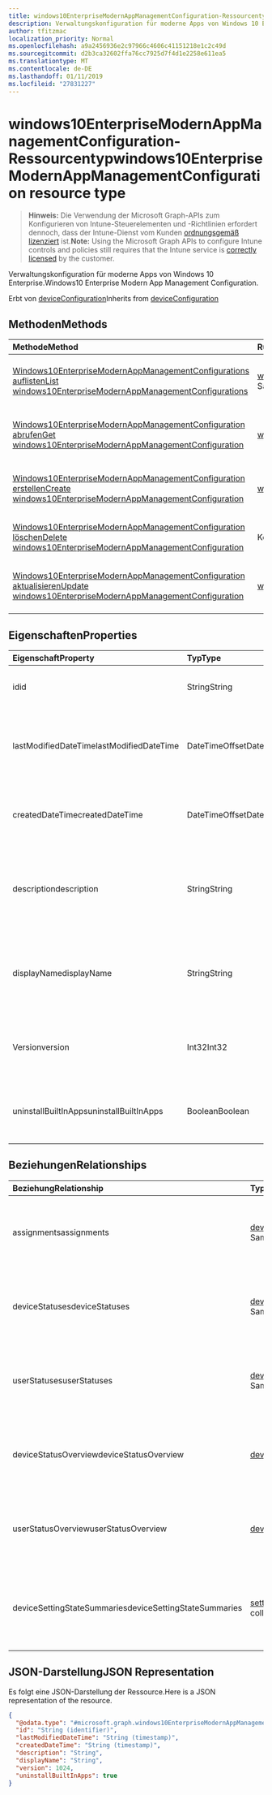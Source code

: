```yaml
---
title: windows10EnterpriseModernAppManagementConfiguration-Ressourcentyp
description: Verwaltungskonfiguration für moderne Apps von Windows 10 Enterprise.
author: tfitzmac
localization_priority: Normal
ms.openlocfilehash: a9a2456936e2c97966c4606c41151218e1c2c49d
ms.sourcegitcommit: d2b3ca32602ffa76cc7925d7f4d1e2258e611ea5
ms.translationtype: MT
ms.contentlocale: de-DE
ms.lasthandoff: 01/11/2019
ms.locfileid: "27831227"
---
```

# <a name="windows10enterprisemodernappmanagementconfiguration-resource-type"></a><span data-ttu-id="b4b39-103">windows10EnterpriseModernAppManagementConfiguration-Ressourcentyp</span><span class="sxs-lookup"><span data-stu-id="b4b39-103">windows10EnterpriseModernAppManagementConfiguration resource type</span></span>

> <span data-ttu-id="b4b39-104">**Hinweis:** Die Verwendung der Microsoft Graph-APIs zum Konfigurieren von Intune-Steuerelementen und -Richtlinien erfordert dennoch, dass der Intune-Dienst vom Kunden [ordnungsgemäß lizenziert](https://go.microsoft.com/fwlink/?linkid=839381) ist.</span><span class="sxs-lookup"><span data-stu-id="b4b39-104">**Note:** Using the Microsoft Graph APIs to configure Intune controls and policies still requires that the Intune service is [correctly licensed](https://go.microsoft.com/fwlink/?linkid=839381) by the customer.</span></span>

<span data-ttu-id="b4b39-105">Verwaltungskonfiguration für moderne Apps von Windows 10 Enterprise.</span><span class="sxs-lookup"><span data-stu-id="b4b39-105">Windows10 Enterprise Modern App Management Configuration.</span></span>

<span data-ttu-id="b4b39-106">Erbt von [deviceConfiguration](../resources/intune-deviceconfig-deviceconfiguration.md)</span><span class="sxs-lookup"><span data-stu-id="b4b39-106">Inherits from [deviceConfiguration](../resources/intune-deviceconfig-deviceconfiguration.md)</span></span>

## <a name="methods"></a><span data-ttu-id="b4b39-107">Methoden</span><span class="sxs-lookup"><span data-stu-id="b4b39-107">Methods</span></span>
|<span data-ttu-id="b4b39-108">Methode</span><span class="sxs-lookup"><span data-stu-id="b4b39-108">Method</span></span>|<span data-ttu-id="b4b39-109">Rückgabetyp</span><span class="sxs-lookup"><span data-stu-id="b4b39-109">Return Type</span></span>|<span data-ttu-id="b4b39-110">Beschreibung</span><span class="sxs-lookup"><span data-stu-id="b4b39-110">Description</span></span>|
|:---|:---|:---|
|[<span data-ttu-id="b4b39-111">Windows10EnterpriseModernAppManagementConfigurations auflisten</span><span class="sxs-lookup"><span data-stu-id="b4b39-111">List windows10EnterpriseModernAppManagementConfigurations</span></span>](../api/intune-deviceconfig-windows10enterprisemodernappmanagementconfiguration-list.md)|<span data-ttu-id="b4b39-112">[windows10EnterpriseModernAppManagementConfiguration](../resources/intune-deviceconfig-windows10enterprisemodernappmanagementconfiguration.md)-Sammlung</span><span class="sxs-lookup"><span data-stu-id="b4b39-112">[windows10EnterpriseModernAppManagementConfiguration](../resources/intune-deviceconfig-windows10enterprisemodernappmanagementconfiguration.md) collection</span></span>|<span data-ttu-id="b4b39-113">Auflisten von Eigenschaften und Beziehungen der [windows10EnterpriseModernAppManagementConfiguration](../resources/intune-deviceconfig-windows10enterprisemodernappmanagementconfiguration.md)-Objekte.</span><span class="sxs-lookup"><span data-stu-id="b4b39-113">List properties and relationships of the [windows10EnterpriseModernAppManagementConfiguration](../resources/intune-deviceconfig-windows10enterprisemodernappmanagementconfiguration.md) objects.</span></span>|
|[<span data-ttu-id="b4b39-114">Windows10EnterpriseModernAppManagementConfiguration abrufen</span><span class="sxs-lookup"><span data-stu-id="b4b39-114">Get windows10EnterpriseModernAppManagementConfiguration</span></span>](../api/intune-deviceconfig-windows10enterprisemodernappmanagementconfiguration-get.md)|[<span data-ttu-id="b4b39-115">windows10EnterpriseModernAppManagementConfiguration</span><span class="sxs-lookup"><span data-stu-id="b4b39-115">windows10EnterpriseModernAppManagementConfiguration</span></span>](../resources/intune-deviceconfig-windows10enterprisemodernappmanagementconfiguration.md)|<span data-ttu-id="b4b39-116">Lesen von Eigenschaften und Beziehungen des [windows10EnterpriseModernAppManagementConfiguration](../resources/intune-deviceconfig-windows10enterprisemodernappmanagementconfiguration.md)-Objekts.</span><span class="sxs-lookup"><span data-stu-id="b4b39-116">Read properties and relationships of the [windows10EnterpriseModernAppManagementConfiguration](../resources/intune-deviceconfig-windows10enterprisemodernappmanagementconfiguration.md) object.</span></span>|
|[<span data-ttu-id="b4b39-117">Windows10EnterpriseModernAppManagementConfiguration erstellen</span><span class="sxs-lookup"><span data-stu-id="b4b39-117">Create windows10EnterpriseModernAppManagementConfiguration</span></span>](../api/intune-deviceconfig-windows10enterprisemodernappmanagementconfiguration-create.md)|[<span data-ttu-id="b4b39-118">windows10EnterpriseModernAppManagementConfiguration</span><span class="sxs-lookup"><span data-stu-id="b4b39-118">windows10EnterpriseModernAppManagementConfiguration</span></span>](../resources/intune-deviceconfig-windows10enterprisemodernappmanagementconfiguration.md)|<span data-ttu-id="b4b39-119">Erstellen eines neuen [windows10EnterpriseModernAppManagementConfiguration](../resources/intune-deviceconfig-windows10enterprisemodernappmanagementconfiguration.md)-Objekts.</span><span class="sxs-lookup"><span data-stu-id="b4b39-119">Create a new [windows10EnterpriseModernAppManagementConfiguration](../resources/intune-deviceconfig-windows10enterprisemodernappmanagementconfiguration.md) object.</span></span>|
|[<span data-ttu-id="b4b39-120">Windows10EnterpriseModernAppManagementConfiguration löschen</span><span class="sxs-lookup"><span data-stu-id="b4b39-120">Delete windows10EnterpriseModernAppManagementConfiguration</span></span>](../api/intune-deviceconfig-windows10enterprisemodernappmanagementconfiguration-delete.md)|<span data-ttu-id="b4b39-121">Keine</span><span class="sxs-lookup"><span data-stu-id="b4b39-121">None</span></span>|<span data-ttu-id="b4b39-122">Löscht ein [windows10EnterpriseModernAppManagementConfiguration](../resources/intune-deviceconfig-windows10enterprisemodernappmanagementconfiguration.md)-Objekt.</span><span class="sxs-lookup"><span data-stu-id="b4b39-122">Deletes a [windows10EnterpriseModernAppManagementConfiguration](../resources/intune-deviceconfig-windows10enterprisemodernappmanagementconfiguration.md).</span></span>|
|[<span data-ttu-id="b4b39-123">Windows10EnterpriseModernAppManagementConfiguration aktualisieren</span><span class="sxs-lookup"><span data-stu-id="b4b39-123">Update windows10EnterpriseModernAppManagementConfiguration</span></span>](../api/intune-deviceconfig-windows10enterprisemodernappmanagementconfiguration-update.md)|[<span data-ttu-id="b4b39-124">windows10EnterpriseModernAppManagementConfiguration</span><span class="sxs-lookup"><span data-stu-id="b4b39-124">windows10EnterpriseModernAppManagementConfiguration</span></span>](../resources/intune-deviceconfig-windows10enterprisemodernappmanagementconfiguration.md)|<span data-ttu-id="b4b39-125">Aktualisieren der Eigenschaften eines [windows10EnterpriseModernAppManagementConfiguration](../resources/intune-deviceconfig-windows10enterprisemodernappmanagementconfiguration.md)-Objekts.</span><span class="sxs-lookup"><span data-stu-id="b4b39-125">Update the properties of a [windows10EnterpriseModernAppManagementConfiguration](../resources/intune-deviceconfig-windows10enterprisemodernappmanagementconfiguration.md) object.</span></span>|

## <a name="properties"></a><span data-ttu-id="b4b39-126">Eigenschaften</span><span class="sxs-lookup"><span data-stu-id="b4b39-126">Properties</span></span>
|<span data-ttu-id="b4b39-127">Eigenschaft</span><span class="sxs-lookup"><span data-stu-id="b4b39-127">Property</span></span>|<span data-ttu-id="b4b39-128">Typ</span><span class="sxs-lookup"><span data-stu-id="b4b39-128">Type</span></span>|<span data-ttu-id="b4b39-129">Beschreibung</span><span class="sxs-lookup"><span data-stu-id="b4b39-129">Description</span></span>|
|:---|:---|:---|
|<span data-ttu-id="b4b39-130">id</span><span class="sxs-lookup"><span data-stu-id="b4b39-130">id</span></span>|<span data-ttu-id="b4b39-131">String</span><span class="sxs-lookup"><span data-stu-id="b4b39-131">String</span></span>|<span data-ttu-id="b4b39-132">Schlüssel der Entität</span><span class="sxs-lookup"><span data-stu-id="b4b39-132">Key of the entity.</span></span> <span data-ttu-id="b4b39-133">Geerbt von [deviceConfiguration](../resources/intune-deviceconfig-deviceconfiguration.md).</span><span class="sxs-lookup"><span data-stu-id="b4b39-133">Inherited from [deviceConfiguration](../resources/intune-deviceconfig-deviceconfiguration.md)</span></span>|
|<span data-ttu-id="b4b39-134">lastModifiedDateTime</span><span class="sxs-lookup"><span data-stu-id="b4b39-134">lastModifiedDateTime</span></span>|<span data-ttu-id="b4b39-135">DateTimeOffset</span><span class="sxs-lookup"><span data-stu-id="b4b39-135">DateTimeOffset</span></span>|<span data-ttu-id="b4b39-136">Datum und Uhrzeit der letzten Änderung des Objekts.</span><span class="sxs-lookup"><span data-stu-id="b4b39-136">DateTime the object was last modified.</span></span> <span data-ttu-id="b4b39-137">Geerbt von [deviceConfiguration](../resources/intune-deviceconfig-deviceconfiguration.md).</span><span class="sxs-lookup"><span data-stu-id="b4b39-137">Inherited from [deviceConfiguration](../resources/intune-deviceconfig-deviceconfiguration.md)</span></span>|
|<span data-ttu-id="b4b39-138">createdDateTime</span><span class="sxs-lookup"><span data-stu-id="b4b39-138">createdDateTime</span></span>|<span data-ttu-id="b4b39-139">DateTimeOffset</span><span class="sxs-lookup"><span data-stu-id="b4b39-139">DateTimeOffset</span></span>|<span data-ttu-id="b4b39-140">Datum und Uhrzeit der Erstellung des Objekts.</span><span class="sxs-lookup"><span data-stu-id="b4b39-140">DateTime the object was created.</span></span> <span data-ttu-id="b4b39-141">Geerbt von [deviceConfiguration](../resources/intune-deviceconfig-deviceconfiguration.md).</span><span class="sxs-lookup"><span data-stu-id="b4b39-141">Inherited from [deviceConfiguration](../resources/intune-deviceconfig-deviceconfiguration.md)</span></span>|
|<span data-ttu-id="b4b39-142">description</span><span class="sxs-lookup"><span data-stu-id="b4b39-142">description</span></span>|<span data-ttu-id="b4b39-143">String</span><span class="sxs-lookup"><span data-stu-id="b4b39-143">String</span></span>|<span data-ttu-id="b4b39-144">Beschreibung der Gerätekonfiguration (vom Administrator festgelegt).</span><span class="sxs-lookup"><span data-stu-id="b4b39-144">Admin provided description of the Device Configuration.</span></span> <span data-ttu-id="b4b39-145">Geerbt von [deviceConfiguration](../resources/intune-deviceconfig-deviceconfiguration.md).</span><span class="sxs-lookup"><span data-stu-id="b4b39-145">Inherited from [deviceConfiguration](../resources/intune-deviceconfig-deviceconfiguration.md)</span></span>|
|<span data-ttu-id="b4b39-146">displayName</span><span class="sxs-lookup"><span data-stu-id="b4b39-146">displayName</span></span>|<span data-ttu-id="b4b39-147">String</span><span class="sxs-lookup"><span data-stu-id="b4b39-147">String</span></span>|<span data-ttu-id="b4b39-148">Name der Gerätekonfiguration (vom Administrator festgelegt).</span><span class="sxs-lookup"><span data-stu-id="b4b39-148">Admin provided name of the device configuration.</span></span> <span data-ttu-id="b4b39-149">Geerbt von [deviceConfiguration](../resources/intune-deviceconfig-deviceconfiguration.md).</span><span class="sxs-lookup"><span data-stu-id="b4b39-149">Inherited from [deviceConfiguration](../resources/intune-deviceconfig-deviceconfiguration.md)</span></span>|
|<span data-ttu-id="b4b39-150">Version</span><span class="sxs-lookup"><span data-stu-id="b4b39-150">version</span></span>|<span data-ttu-id="b4b39-151">Int32</span><span class="sxs-lookup"><span data-stu-id="b4b39-151">Int32</span></span>|<span data-ttu-id="b4b39-152">Version der Gerätekonfiguration.</span><span class="sxs-lookup"><span data-stu-id="b4b39-152">Version of the device configuration.</span></span> <span data-ttu-id="b4b39-153">Geerbt von [deviceConfiguration](../resources/intune-deviceconfig-deviceconfiguration.md).</span><span class="sxs-lookup"><span data-stu-id="b4b39-153">Inherited from [deviceConfiguration](../resources/intune-deviceconfig-deviceconfiguration.md)</span></span>|
|<span data-ttu-id="b4b39-154">uninstallBuiltInApps</span><span class="sxs-lookup"><span data-stu-id="b4b39-154">uninstallBuiltInApps</span></span>|<span data-ttu-id="b4b39-155">Boolean</span><span class="sxs-lookup"><span data-stu-id="b4b39-155">Boolean</span></span>|<span data-ttu-id="b4b39-156">Gibt an, ob eine feste Liste integrierter Windows-Apps deinstalliert werden soll.</span><span class="sxs-lookup"><span data-stu-id="b4b39-156">Indicates whether or not to uninstall a fixed list of built-in Windows apps.</span></span>|

## <a name="relationships"></a><span data-ttu-id="b4b39-157">Beziehungen</span><span class="sxs-lookup"><span data-stu-id="b4b39-157">Relationships</span></span>
|<span data-ttu-id="b4b39-158">Beziehung</span><span class="sxs-lookup"><span data-stu-id="b4b39-158">Relationship</span></span>|<span data-ttu-id="b4b39-159">Typ</span><span class="sxs-lookup"><span data-stu-id="b4b39-159">Type</span></span>|<span data-ttu-id="b4b39-160">Beschreibung</span><span class="sxs-lookup"><span data-stu-id="b4b39-160">Description</span></span>|
|:---|:---|:---|
|<span data-ttu-id="b4b39-161">assignments</span><span class="sxs-lookup"><span data-stu-id="b4b39-161">assignments</span></span>|<span data-ttu-id="b4b39-162">[deviceConfigurationAssignment](../resources/intune-deviceconfig-deviceconfigurationassignment.md)-Sammlung</span><span class="sxs-lookup"><span data-stu-id="b4b39-162">[deviceConfigurationAssignment](../resources/intune-deviceconfig-deviceconfigurationassignment.md) collection</span></span>|<span data-ttu-id="b4b39-163">Liste der Zuweisungen für das Gerätekonfigurationsprofil.</span><span class="sxs-lookup"><span data-stu-id="b4b39-163">The list of assignments for the device configuration profile.</span></span> <span data-ttu-id="b4b39-164">Geerbt von [deviceConfiguration](../resources/intune-deviceconfig-deviceconfiguration.md).</span><span class="sxs-lookup"><span data-stu-id="b4b39-164">Inherited from [deviceConfiguration](../resources/intune-deviceconfig-deviceconfiguration.md)</span></span>|
|<span data-ttu-id="b4b39-165">deviceStatuses</span><span class="sxs-lookup"><span data-stu-id="b4b39-165">deviceStatuses</span></span>|<span data-ttu-id="b4b39-166">[deviceConfigurationDeviceStatus](../resources/intune-deviceconfig-deviceconfigurationdevicestatus.md)-Sammlung</span><span class="sxs-lookup"><span data-stu-id="b4b39-166">[deviceConfigurationDeviceStatus](../resources/intune-deviceconfig-deviceconfigurationdevicestatus.md) collection</span></span>|<span data-ttu-id="b4b39-167">Installationsstatus der Gerätekonfiguration nach Gerät.</span><span class="sxs-lookup"><span data-stu-id="b4b39-167">Device configuration installation status by device.</span></span> <span data-ttu-id="b4b39-168">Geerbt von [deviceConfiguration](../resources/intune-deviceconfig-deviceconfiguration.md).</span><span class="sxs-lookup"><span data-stu-id="b4b39-168">Inherited from [deviceConfiguration](../resources/intune-deviceconfig-deviceconfiguration.md)</span></span>|
|<span data-ttu-id="b4b39-169">userStatuses</span><span class="sxs-lookup"><span data-stu-id="b4b39-169">userStatuses</span></span>|<span data-ttu-id="b4b39-170">[deviceConfigurationUserStatus](../resources/intune-deviceconfig-deviceconfigurationuserstatus.md)-Sammlung</span><span class="sxs-lookup"><span data-stu-id="b4b39-170">[deviceConfigurationUserStatus](../resources/intune-deviceconfig-deviceconfigurationuserstatus.md) collection</span></span>|<span data-ttu-id="b4b39-171">Gerät Konfiguration Installationsstatus durch Benutzer.</span><span class="sxs-lookup"><span data-stu-id="b4b39-171">Device configuration installation status by user.</span></span> <span data-ttu-id="b4b39-172">Geerbt von [deviceConfiguration](../resources/intune-deviceconfig-deviceconfiguration.md).</span><span class="sxs-lookup"><span data-stu-id="b4b39-172">Inherited from [deviceConfiguration](../resources/intune-deviceconfig-deviceconfiguration.md)</span></span>|
|<span data-ttu-id="b4b39-173">deviceStatusOverview</span><span class="sxs-lookup"><span data-stu-id="b4b39-173">deviceStatusOverview</span></span>|[<span data-ttu-id="b4b39-174">deviceConfigurationDeviceOverview</span><span class="sxs-lookup"><span data-stu-id="b4b39-174">deviceConfigurationDeviceOverview</span></span>](../resources/intune-deviceconfig-deviceconfigurationdeviceoverview.md)|<span data-ttu-id="b4b39-175">Übersicht über den Status der Gerätekonfiguration nach Gerät. Geerbt von [deviceConfiguration](../resources/intune-deviceconfig-deviceconfiguration.md).</span><span class="sxs-lookup"><span data-stu-id="b4b39-175">Device Configuration devices status overview Inherited from [deviceConfiguration](../resources/intune-deviceconfig-deviceconfiguration.md)</span></span>|
|<span data-ttu-id="b4b39-176">userStatusOverview</span><span class="sxs-lookup"><span data-stu-id="b4b39-176">userStatusOverview</span></span>|[<span data-ttu-id="b4b39-177">deviceConfigurationUserOverview</span><span class="sxs-lookup"><span data-stu-id="b4b39-177">deviceConfigurationUserOverview</span></span>](../resources/intune-deviceconfig-deviceconfigurationuseroverview.md)|<span data-ttu-id="b4b39-178">Übersicht über den Status der Gerätekonfiguration nach Benutzer. Geerbt von [deviceConfiguration](../resources/intune-deviceconfig-deviceconfiguration.md).</span><span class="sxs-lookup"><span data-stu-id="b4b39-178">Device Configuration users status overview Inherited from [deviceConfiguration](../resources/intune-deviceconfig-deviceconfiguration.md)</span></span>|
|<span data-ttu-id="b4b39-179">deviceSettingStateSummaries</span><span class="sxs-lookup"><span data-stu-id="b4b39-179">deviceSettingStateSummaries</span></span>|<span data-ttu-id="b4b39-180"> [settingStateDeviceSummary](../resources/intune-deviceconfig-settingstatedevicesummary.md)-Sammlung</span><span class="sxs-lookup"><span data-stu-id="b4b39-180">[settingStateDeviceSummary](../resources/intune-deviceconfig-settingstatedevicesummary.md) collection</span></span>|<span data-ttu-id="b4b39-181">Übersicht über den Einstellungsstatus für die Gerätekonfiguration nach Gerät. Geerbt von [deviceConfiguration](../resources/intune-deviceconfig-deviceconfiguration.md)</span><span class="sxs-lookup"><span data-stu-id="b4b39-181">Device Configuration Setting State Device Summary Inherited from [deviceConfiguration](../resources/intune-deviceconfig-deviceconfiguration.md)</span></span>|

## <a name="json-representation"></a><span data-ttu-id="b4b39-182">JSON-Darstellung</span><span class="sxs-lookup"><span data-stu-id="b4b39-182">JSON Representation</span></span>
<span data-ttu-id="b4b39-183">Es folgt eine JSON-Darstellung der Ressource.</span><span class="sxs-lookup"><span data-stu-id="b4b39-183">Here is a JSON representation of the resource.</span></span>
<!-- {
  "blockType": "resource",
  "keyProperty": "id",
  "@odata.type": "microsoft.graph.windows10EnterpriseModernAppManagementConfiguration"
}
-->
``` json
{
  "@odata.type": "#microsoft.graph.windows10EnterpriseModernAppManagementConfiguration",
  "id": "String (identifier)",
  "lastModifiedDateTime": "String (timestamp)",
  "createdDateTime": "String (timestamp)",
  "description": "String",
  "displayName": "String",
  "version": 1024,
  "uninstallBuiltInApps": true
}
```



